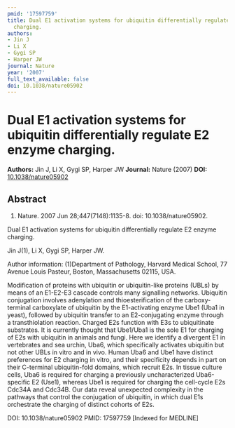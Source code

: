 ```yaml
---
pmid: '17597759'
title: Dual E1 activation systems for ubiquitin differentially regulate E2 enzyme
  charging.
authors:
- Jin J
- Li X
- Gygi SP
- Harper JW
journal: Nature
year: '2007'
full_text_available: false
doi: 10.1038/nature05902
---
```


# Dual E1 activation systems for ubiquitin differentially regulate E2 enzyme charging.
**Authors:** Jin J, Li X, Gygi SP, Harper JW
**Journal:** Nature (2007)
**DOI:** [10.1038/nature05902](https://doi.org/10.1038/nature05902)

## Abstract

1. Nature. 2007 Jun 28;447(7148):1135-8. doi: 10.1038/nature05902.

Dual E1 activation systems for ubiquitin differentially regulate E2 enzyme 
charging.

Jin J(1), Li X, Gygi SP, Harper JW.

Author information:
(1)Department of Pathology, Harvard Medical School, 77 Avenue Louis Pasteur, 
Boston, Massachusetts 02115, USA.

Modification of proteins with ubiquitin or ubiquitin-like proteins (UBLs) by 
means of an E1-E2-E3 cascade controls many signalling networks. Ubiquitin 
conjugation involves adenylation and thioesterification of the carboxy-terminal 
carboxylate of ubiquitin by the E1-activating enzyme Ube1 (Uba1 in yeast), 
followed by ubiquitin transfer to an E2-conjugating enzyme through a 
transthiolation reaction. Charged E2s function with E3s to ubiquitinate 
substrates. It is currently thought that Ube1/Uba1 is the sole E1 for charging 
of E2s with ubiquitin in animals and fungi. Here we identify a divergent E1 in 
vertebrates and sea urchin, Uba6, which specifically activates ubiquitin but not 
other UBLs in vitro and in vivo. Human Uba6 and Ube1 have distinct preferences 
for E2 charging in vitro, and their specificity depends in part on their 
C-terminal ubiquitin-fold domains, which recruit E2s. In tissue culture cells, 
Uba6 is required for charging a previously uncharacterized Uba6-specific E2 
(Use1), whereas Ube1 is required for charging the cell-cycle E2s Cdc34A and 
Cdc34B. Our data reveal unexpected complexity in the pathways that control the 
conjugation of ubiquitin, in which dual E1s orchestrate the charging of distinct 
cohorts of E2s.

DOI: 10.1038/nature05902
PMID: 17597759 [Indexed for MEDLINE]
